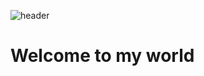 
![header](https://capsule-render.vercel.app/api?type=wave&color=gradient&height=200&section=header&text=タイです&fontSize=90&fontAlignY=50&animation=twinkling&strokeWidth=3)
<h1 padding-left:5em >Welcome to my world</h1>




<!--
**TalJa1/TalJa1** is a ✨ _special_ ✨ repository because its `README.md` (this file) appears on your GitHub profile.

Here are some ideas to get you started:

- 🔭 I’m currently working on ...
- 🌱 I’m currently learning ...
- 👯 I’m looking to collaborate on ...
- 🤔 I’m looking for help with ...
- 💬 Ask me about ...
- 📫 How to reach me: ...
- 😄 Pronouns: ...
- ⚡ Fun fact: ...
-->
